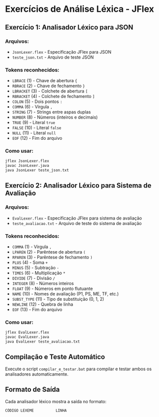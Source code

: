 # Exercícios de Análise Léxica - JFlex
## Exercício 1: Analisador Léxico para JSON
### Arquivos:
- `JsonLexer.flex` - Especificação JFlex para JSON
- `teste_json.txt` - Arquivo de teste JSON

### Tokens reconhecidos:
- `LBRACE` (1) - Chave de abertura `{`
- `RBRACE` (2) - Chave de fechamento `}`
- `LBRACKET` (3) - Colchete de abertura `[`
- `RBRACKET` (4) - Colchete de fechamento `]`
- `COLON` (5) - Dois pontos `:`
- `COMMA` (6) - Vírgula `,`
- `STRING` (7) - Strings entre aspas duplas
- `NUMBER` (8) - Números (inteiros e decimais)
- `TRUE` (9) - Literal `true`
- `FALSE` (10) - Literal `false`
- `NULL` (11) - Literal `null`
- `EOF` (12) - Fim do arquivo

### Como usar:
```bash
jflex JsonLexer.flex
javac JsonLexer.java
java JsonLexer teste_json.txt
```

## Exercício 2: Analisador Léxico para Sistema de Avaliação
### Arquivos:
- `EvalLexer.flex` - Especificação JFlex para sistema de avaliação
- `teste_avaliacao.txt` - Arquivo de teste do sistema de avaliação
### Tokens reconhecidos:
- `COMMA` (1) - Vírgula `,`
- `LPAREN` (2) - Parêntese de abertura `(`
- `RPAREN` (3) - Parêntese de fechamento `)`
- `PLUS` (4) - Soma `+`
- `MINUS` (5) - Subtração `-`
- `TIMES` (6) - Multiplicação `*`
- `DIVIDE` (7) - Divisão `/`
- `INTEGER` (8) - Números inteiros
- `FLOAT` (9) - Números em ponto flutuante
- `NAME` (10) - Nomes de avaliação (P1, PS, ME, TF, etc.)
- `SUBST_TYPE` (11) - Tipo de substituição (0, 1, 2)
- `NEWLINE` (12) - Quebra de linha
- `EOF` (13) - Fim do arquivo

### Como usar:
```bash
jflex EvalLexer.flex
javac EvalLexer.java
java EvalLexer teste_avaliacao.txt
```

## Compilação e Teste Automático
Execute o script `compilar_e_testar.bat` para compilar e testar ambos os analisadores automaticamente.

## Formato de Saída
Cada analisador léxico mostra a saída no formato:
```
CÓDIGO LEXEME          LINHA
```